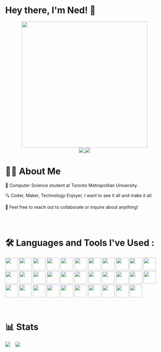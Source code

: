 # Hey there, I'm Ned! 👋

<div id="header" align="center">
  <img src="https://media.giphy.com/media/jAe22Ec5iICCk/giphy.gif" width="400"/>
</div>

<div id="badges" align="center" >
    <a href="https://www.linkedin.com/in/ned-ean/" target="_blank">
        <img src="https://img.shields.io/badge/LinkedIn-blue?logo=linkedin&logoColor=white&style=for-the-badge">
    </a>
    <a href="https://wathaned.ca/" target="_blank">
        <img src="https://img.shields.io/badge/Portfolio-green?logo=windowsterminal&logoColor=white&style=for-the-badge">
    </a>
</div>

# 👨‍💻 About Me

<div style="padding-bottom: 2rem">
    <p>📜 Computer Science student at Toronto Metropolitan University.</p>
    <p>🔍 Coder, Maker, Technology Enjoyer, I want to see it all and make it all.</p>
    <p>🤝 Feel free to reach out to collaborate or inquire about anything!</p>
</div>

# 🛠️ Languages and Tools I've Used :

<div style="padding-bottom: 2rem">
	<img src="https://cdn.jsdelivr.net/gh/devicons/devicon/icons/c/c-original.svg" width="40" height="40"/>
	<img src="https://cdn.jsdelivr.net/gh/devicons/devicon/icons/cplusplus/cplusplus-original.svg" width="40" height="40"/>
	<img src="https://cdn.jsdelivr.net/gh/devicons/devicon/icons/csharp/csharp-original.svg" width="40" height="40"/>
	<img src="https://cdn.jsdelivr.net/gh/devicons/devicon/icons/python/python-original.svg" width="40" height="40"/>
	<img src="https://cdn.jsdelivr.net/gh/devicons/devicon/icons/bash/bash-original.svg" width="40" height="40"/>
	<img src="https://cdn.jsdelivr.net/gh/devicons/devicon/icons/css3/css3-original.svg" width="40" height="40"/>
	<img src="https://cdn.jsdelivr.net/gh/devicons/devicon/icons/elixir/elixir-original.svg" width="40" height="40"/>
	<img src="https://cdn.jsdelivr.net/gh/devicons/devicon/icons/haskell/haskell-original.svg" width="40" height="40"/>
	<img src="https://cdn.jsdelivr.net/gh/devicons/devicon/icons/figma/figma-original.svg" width="40" height="40"/>
	<img src="https://cdn.jsdelivr.net/gh/devicons/devicon/icons/git/git-original.svg" width="40" height="40"/>
	<img src="https://cdn.jsdelivr.net/gh/devicons/devicon/icons/github/github-original.svg" width="40" height="40"/>
	<img src="https://cdn.jsdelivr.net/gh/devicons/devicon/icons/jupyter/jupyter-original.svg" width="40" height="40"/>
	<img src="https://cdn.jsdelivr.net/gh/devicons/devicon/icons/pytorch/pytorch-original.svg" width="40" height="40"/>
	<img src="https://cdn.jsdelivr.net/gh/devicons/devicon/icons/html5/html5-original.svg" width="40" height="40"/>
	<img src="https://cdn.jsdelivr.net/gh/devicons/devicon/icons/firebase/firebase-plain.svg" width="40" height="40"/>
	<img src="https://cdn.jsdelivr.net/gh/devicons/devicon/icons/mongodb/mongodb-original.svg" width="40" height="40"/>
	<img src="https://cdn.jsdelivr.net/gh/devicons/devicon/icons/opencv/opencv-original.svg" width="40" height="40"/>
	<img src="https://cdn.jsdelivr.net/gh/devicons/devicon/icons/java/java-original.svg" width="40" height="40"/>
	<img src="https://cdn.jsdelivr.net/gh/devicons/devicon/icons/javascript/javascript-original.svg" width="40" height="40"/>
	<img src="https://cdn.jsdelivr.net/gh/devicons/devicon/icons/linux/linux-original.svg" width="40" height="40"/>
	<img src="https://cdn.jsdelivr.net/gh/devicons/devicon/icons/arduino/arduino-original-wordmark.svg" width="40" height="40"/>
	<img src="https://cdn.jsdelivr.net/gh/devicons/devicon/icons/raspberrypi/raspberrypi-original.svg" width="40" height="40"/>
	<img src="https://cdn.jsdelivr.net/gh/devicons/devicon@latest/icons/rust/rust-original.svg" width="40" height="40"/>
	<img src="https://cdn.jsdelivr.net/gh/devicons/devicon/icons/vim/vim-original.svg" width="40" height="40"/>
	<img src="https://cdn.jsdelivr.net/gh/devicons/devicon/icons/blender/blender-original.svg" width="40" height="40"/>
	<img src="https://cdn.jsdelivr.net/gh/devicons/devicon/icons/unity/unity-original.svg" width="40" height="40"/>
	<img src="https://cdn.jsdelivr.net/gh/devicons/devicon/icons/inkscape/inkscape-original.svg" width="40" height="40"/>
	<img src="https://cdn.jsdelivr.net/gh/devicons/devicon/icons/photoshop/photoshop-line.svg" width="40" height="40"/>
	<img src="https://cdn.jsdelivr.net/gh/devicons/devicon/icons/illustrator/illustrator-plain.svg" width="40" height="40"/>
	<img src="https://cdn.jsdelivr.net/gh/devicons/devicon/icons/premierepro/premierepro-original.svg" width="40" height="40"/>
	<img src="https://cdn.jsdelivr.net/gh/devicons/devicon/icons/aftereffects/aftereffects-original.svg" width="40" height="40"/>
	<img src="https://cdn.jsdelivr.net/gh/devicons/devicon@latest/icons/renpy/renpy-original.svg" width="40" height="40"/>
</div>

# 📊 Stats

<div id="Stats" style="display:flex; align-items:center;padding-bottom: 2rem">
    <picture>
    <source
        srcset="https://github-readme-stats.vercel.app/api?username=ned-2000&show_icons=true&theme=dark"
        media="(prefers-color-scheme: dark)"
    />
    <source
        srcset="https://github-readme-stats.vercel.app/api?username=ned-2000&show_icons=true"
        media="(prefers-color-scheme: light), (prefers-color-scheme: no-preference)"
    />
    <img src="https://github-readme-stats.vercel.app/api?username=ned-2000&show_icons=true" />
    </picture>
    <picture style="padding-left:1rem">
    <source
        srcset="https://github-readme-stats.vercel.app/api/top-langs/?username=ned-2000&layout=compact&theme=dark"
        media="(prefers-color-scheme: dark)"
    />
    <source
        srcset="https://github-readme-stats.vercel.app/api/top-langs/?username=ned-2000&layout=compact"
        media="(prefers-color-scheme: light), (prefers-color-scheme: no-preference)"
    />
    <img src="https://github-readme-stats.vercel.app/api/top-langs/?username=ned-2000&layout=compact" />
    </picture>
</div>

<!--
**Ned-2000/Ned-2000** is a ✨ _special_ ✨ repository because its `README.md` (this file) appears on your GitHub profile.

Here are some ideas to get you started:

- 🔭 I’m currently working on ...
- 🌱 I’m currently learning ...
- 👯 I’m looking to collaborate on ...
- 🤔 I’m looking for help with ...
- 💬 Ask me about ...
- 📫 How to reach me: ...
- 😄 Pronouns: ...
- ⚡ Fun fact: ...
-->
